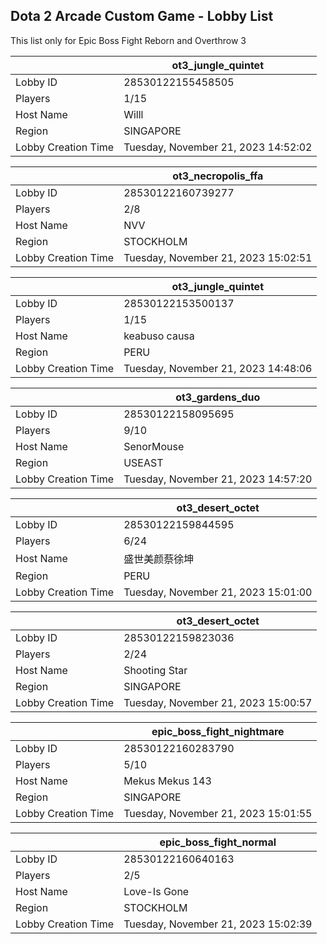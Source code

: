 ## Dota 2 Arcade Custom Game - Lobby List

This list only for Epic Boss Fight Reborn and Overthrow 3

|  | ot3_jungle_quintet |
| ------ | ------ |
| Lobby ID | 28530122155458505 |
| Players | 1/15 |
| Host Name | Willl |
| Region | SINGAPORE |
| Lobby Creation Time | Tuesday, November 21, 2023 14:52:02 |


|  | ot3_necropolis_ffa |
| ------ | ------ |
| Lobby ID | 28530122160739277 |
| Players | 2/8 |
| Host Name | NVV |
| Region | STOCKHOLM |
| Lobby Creation Time | Tuesday, November 21, 2023 15:02:51 |


|  | ot3_jungle_quintet |
| ------ | ------ |
| Lobby ID | 28530122153500137 |
| Players | 1/15 |
| Host Name | keabuso causa |
| Region | PERU |
| Lobby Creation Time | Tuesday, November 21, 2023 14:48:06 |


|  | ot3_gardens_duo |
| ------ | ------ |
| Lobby ID | 28530122158095695 |
| Players | 9/10 |
| Host Name | SenorMouse |
| Region | USEAST |
| Lobby Creation Time | Tuesday, November 21, 2023 14:57:20 |


|  | ot3_desert_octet |
| ------ | ------ |
| Lobby ID | 28530122159844595 |
| Players | 6/24 |
| Host Name | 盛世美颜蔡徐坤 |
| Region | PERU |
| Lobby Creation Time | Tuesday, November 21, 2023 15:01:00 |


|  | ot3_desert_octet |
| ------ | ------ |
| Lobby ID | 28530122159823036 |
| Players | 2/24 |
| Host Name | Shooting Star |
| Region | SINGAPORE |
| Lobby Creation Time | Tuesday, November 21, 2023 15:00:57 |


|  | epic_boss_fight_nightmare |
| ------ | ------ |
| Lobby ID | 28530122160283790 |
| Players | 5/10 |
| Host Name | Mekus Mekus 143 |
| Region | SINGAPORE |
| Lobby Creation Time | Tuesday, November 21, 2023 15:01:55 |


|  | epic_boss_fight_normal |
| ------ | ------ |
| Lobby ID | 28530122160640163 |
| Players | 2/5 |
| Host Name | Love-Is Gone |
| Region | STOCKHOLM |
| Lobby Creation Time | Tuesday, November 21, 2023 15:02:39 |


